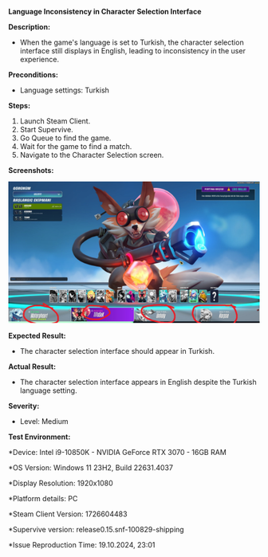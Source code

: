 **Language Inconsistency in Character Selection Interface**

**Description:**

- When the game's language is set to Turkish, the character selection interface still displays in English, leading to inconsistency in the user experience.

**Preconditions:**

- Language settings: Turkish

**Steps:**

1) Launch Steam Client.<br>
2) Start Supervive.<br>
3) Go Queue to find the game.<br>
4) Wait for the game to find a match.<br>
5) Navigate to the Character Selection screen.<br>


**Screenshots:**

![](/supervive-game-defects/media/language-inconsistency-in-character-selection-interface-media.jpg)

**Expected Result:**

- The character selection interface should appear in Turkish.

**Actual Result:**

- The character selection interface appears in English despite the Turkish language setting.

**Severity:** 

- Level: Medium

**Test Environment:**

*Device: Intel i9-10850K - NVIDIA GeForce RTX 3070 - 16GB RAM

*OS Version: Windows 11 23H2, Build 22631.4037

*Display Resolution: 1920x1080

*Platform details: PC

*Steam Client Version: 1726604483

*Supervive version: release0.15.snf-100829-shipping

*Issue Reproduction Time: 19.10.2024, 23:01
